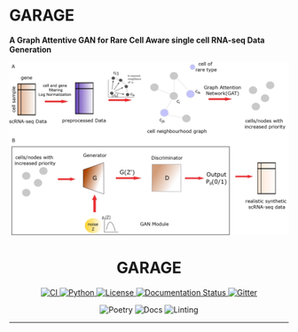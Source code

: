 # GARAGE
**A Graph Attentive GAN for Rare Cell Aware single cell RNA-seq Data Generation**

<p align="center">
  <img src="img/garage_workflow.jpg" alt="GARAGE" width="680"/>
  <h1 align="center">GARAGE</h1>
</p>

<p align="center">
  <!-- CI Status -->
  <a href="https://github.com/RitwikGanguly/GARAGE/actions/workflows/ci.yml">
    <img alt="CI" src="https://github.com/RitwikGanguly/GARAGE/actions/workflows/ci.yml/badge.svg"/>
  </a>

  <a href="https://www.python.org/downloads/release/python-3125/">
  <img alt="Python" src="https://img.shields.io/badge/python-3.12.5-blue"/>
  </a>
  
  <!-- License -->
  <a href="https://github.com/RitwikGanguly/GARAGE/blob/main/LICENSE">
    <img alt="License" src="https://img.shields.io/github/license/RitwikGanguly/GARAGE"/>
  </a>
  
  <!-- Documentation (if enabled) -->
  <a href="https://your-docs-url">
    <img alt="Documentation Status" src="https://readthedocs.org/projects/garage/badge/?version=latest"/>
  </a>
  
  <!-- Gitter / Community Chat -->
  <a href="https://app.gitter.im/#/room/!FIUyTpwDzJtqorWCMm:gitter.im">
    <img alt="Gitter" src="https://badges.gitter.im/garage/garage.svg"/>
  </a>
</p>

<p align="center">
  <img alt="Poetry" src="https://img.shields.io/badge/Packaging-Poetry-blue"/>
  <img alt="Docs" src="https://img.shields.io/badge/Docs-Mkdocs-red"/>
  <img alt="Linting" src="https://img.shields.io/badge/Linting-flake8%20black%20mypy-yellow"/>
</p>

---

